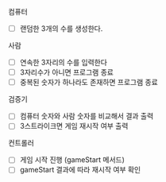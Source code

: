 컴퓨터
- [ ] 랜덤한 3개의 수를 생성한다.

사람
- [ ] 연속한 3자리의 수를 입력한다
- [ ] 3자리수가 아니면 프로그램 종료
- [ ] 중복된 숫자가 하나라도 존재하면 프로그램 종료

검증기
- [ ] 컴퓨터 숫자와 사람 숫자를 비교해서 결과 출력
- [ ] 3스트라이크면 게임 재시작 여부 출력

컨트롤러
- [ ] 게임 시작 진행 (gameStart 메서드)
- [ ] gameStart 결과에 따라 재시작 여부 확인